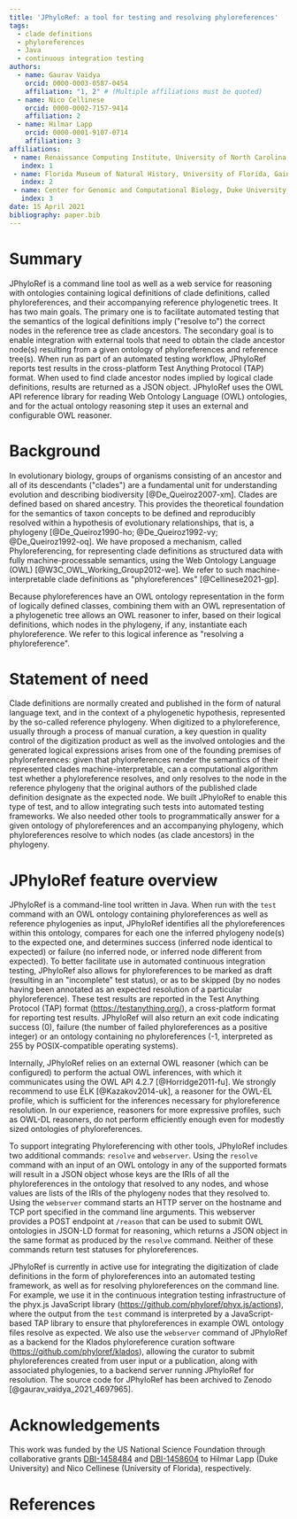 ```yaml
---
title: 'JPhyloRef: a tool for testing and resolving phyloreferences'
tags:
  - clade definitions
  - phyloreferences
  - Java
  - continuous integration testing
authors:
  - name: Gaurav Vaidya
    orcid: 0000-0003-0587-0454
    affiliation: "1, 2" # (Multiple affiliations must be quoted)
  - name: Nico Cellinese
    orcid: 0000-0002-7157-9414
    affiliation: 2
  - name: Hilmar Lapp
    orcid: 0000-0001-9107-0714
    affiliation: 3
affiliations:
 - name: Renaissance Computing Institute, University of North Carolina, Chapel Hill, NC, USA
   index: 1
 - name: Florida Museum of Natural History, University of Florida, Gainesville, FL, USA
   index: 2
 - name: Center for Genomic and Computational Biology, Duke University, Durham, NC, USA
   index: 3
date: 15 April 2021
bibliography: paper.bib
---
```


# Summary

JPhyloRef is a command line tool as well as a web service for reasoning with ontologies containing logical definitions of clade definitions, called phyloreferences, and their accompanying reference phylogenetic trees. It has two main goals. The primary one is to facilitate automated testing that the semantics of the logical definitions imply ("resolve to") the correct nodes in the reference tree as clade ancestors. The secondary goal is to enable integration with external tools that need to obtain the clade ancestor node(s) resulting from a given ontology of phyloreferences and reference tree(s). When run as part of an automated testing workflow, JPhyloRef reports test results in the cross-platform Test Anything Protocol (TAP) format. When used to find clade ancestor nodes implied by logical clade definitions, results are returned as a JSON object. JPhyloRef uses the OWL API reference library for reading Web Ontology Language (OWL) ontologies, and for the actual ontology reasoning step it uses an external and configurable OWL reasoner.

# Background

In evolutionary biology, groups of organisms consisting of an ancestor and all of its descendants ("clades") are a fundamental unit for understanding evolution and describing biodiversity [@De_Queiroz2007-xm]. Clades are defined based on shared ancestry. This provides the theoretical foundation for the semantics of taxon concepts to be defined and reproducibly resolved within a hypothesis of evolutionary relationships, that is, a phylogeny [@De_Queiroz1990-ho; @De_Queiroz1992-vy; @De_Queiroz1992-oq]. We have proposed a mechanism, called Phyloreferencing, for representing clade definitions as structured data with fully machine-processable semantics, using the Web Ontology Language (OWL) [@W3C_OWL_Working_Group2012-we]. We refer to such machine-interpretable clade definitions as "phyloreferences" [@Cellinese2021-gp].

Because phyloreferences have an OWL ontology representation in the form of logically defined classes, combining them with an OWL representation of a phylogenetic tree allows an OWL reasoner to infer, based on their logical definitions, which nodes in the phylogeny, if any, instantiate each phyloreference. We refer to this logical inference as "resolving a phyloreference".

# Statement of need

Clade definitions are normally created and published in the form of natural language text, and in the context of a phylogenetic hypothesis, represented by the so-called reference phylogeny. When digitized to a phyloreference, usually through a process of manual curation, a key question in quality control of the digitization product as well as the involved ontologies and the generated logical expressions arises from one of the founding premises of phyloreferences: given that phyloreferences render the semantics of their represented clades machine-interpretable, can a computational algorithm test whether a phyloreference resolves, and only resolves to the node in the reference phylogeny that the original authors of the published clade definition designate as the expected node. We built JPhyloRef to enable this type of test, and to allow integrating such tests into automated testing frameworks. We also needed other tools to programmatically answer for a given ontology of phyloreferences and an accompanying phylogeny, which phyloreferences resolve to which nodes (as clade ancestors) in the phylogeny.

# JPhyloRef feature overview

JPhyloRef is a command-line tool written in Java. When run with the `test` command with an OWL ontology containing phyloreferences as well as reference phylogenies as input, JPhyloRef identifies all the phyloreferences within this ontology, compares for each one the inferred phylogeny node(s) to the expected one, and determines success (inferred node identical to expected) or failure (no inferred node, or inferred node different from expected). To better facilitate use in automated continuous integration testing, JPhyloRef also allows for phyloreferences to be marked as draft (resulting in an "incomplete" test status), or as to be skipped (by no nodes having been annotated as an expected resolution of a particular phyloreference). These test results are reported in the Test Anything Protocol (TAP) format (https://testanything.org/), a cross-platform format for reporting test results. JPhyloRef will also return an exit code indicating success (0), failure (the number of failed phyloreferences as a positive integer) or an ontology containing no phyloreferences (-1, interpreted as 255 by POSIX-compatible operating systems).

Internally, JPhyloRef relies on an external OWL reasoner (which can be configured) to perform the actual OWL inferences, with which it communicates using the OWL API 4.2.7 [@Horridge2011-fu]. We strongly recommend to use ELK [@Kazakov2014-uk], a reasoner for the OWL-EL profile, which is sufficient for the inferences necessary for phyloreference resolution. In our experience, reasoners for more expressive profiles, such as OWL-DL reasoners, do not perform efficiently enough even for modestly sized ontologies of phyloreferences.

To support integrating Phyloreferencing with other tools, JPhyloRef includes two additional commands: `resolve` and `webserver`. Using the `resolve` command with an input of an OWL ontology in any of the supported formats will result in a JSON object whose keys are the IRIs of all the phyloreferences in the ontology that resolved to any nodes, and whose values are lists of the IRIs of the phylogeny nodes that they resolved to. Using the `webserver` command starts an HTTP server on the hostname and TCP port specified in the command line arguments. This webserver provides a POST endpoint at `/reason` that can be used to submit OWL ontologies in JSON-LD format for reasoning, which returns a JSON object in the same format as produced by the `resolve` command. Neither of these commands return test statuses for phyloreferences.

JPhyloRef is currently in active use for integrating the digitization of clade definitions in the form of phyloreferences into an automated testing framework, as well as for resolving phyloreferences on the command line. For example, we use it in the continuous integration testing infrastructure of the phyx.js JavaScript library (https://github.com/phyloref/phyx.js/actions), where the output from the `test` command is interpreted by a JavaScript-based TAP library to ensure that phyloreferences in example OWL ontology files resolve as expected. We also use the `webserver` command of JPhyloRef as a backend for the Klados phyloreference curation software (https://github.com/phyloref/klados), allowing the curator to submit phyloreferences created from user input or a publication, along with associated phylogenies, to a backend server running JPhyloRef for resolution. The source code for JPhyloRef has been archived to Zenodo [@gaurav_vaidya_2021_4697965].

# Acknowledgements

This work was funded by the US National Science Foundation through collaborative grants [DBI-1458484] and [DBI-1458604] to Hilmar Lapp (Duke University) and Nico Cellinese (University of Florida), respectively.

# References

  [DBI-1458484]: http://www.nsf.gov/awardsearch/showAward?AWD_ID=1458484
  [DBI-1458604]: http://www.nsf.gov/awardsearch/showAward?AWD_ID=1458604
